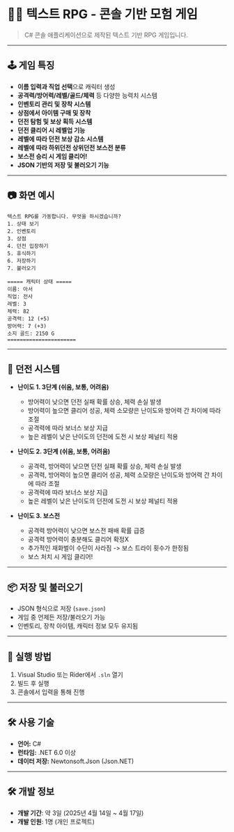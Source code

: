 
# 🧙‍♂️ 텍스트 RPG - 콘솔 기반 모험 게임

> C# 콘솔 애플리케이션으로 제작된 텍스트 기반 RPG 게임입니다.

---

## 🕹️ 게임 특징

- **이름 입력과 직업 선택**으로 캐릭터 생성
- **공격력/방어력/레벨/골드/체력** 등 다양한 능력치 시스템
- **인벤토리 관리 및 장착 시스템**
- **상점에서 아이템 구매 및 장착**
- **던전 탐험 및 보상 획득 시스템**
- **던전 클리어 시 레벨업 기능**
- **레벨에 따라 던전 보상 감소 시스템**
- **레벨에 따라 하위던전 상위던전 보스전 분류**
- **보스전 승리 시 게임 클리어!**
- **JSON 기반의 저장 및 불러오기 기능**

---

## 📷 화면 예시

```
텍스트 RPG를 가동합니다. 무엇을 하시겠습니까?
1. 상태 보기
2. 인벤토리
3. 상점
4. 던전 입장하기
5. 휴식하기
6. 저장하기
7. 불러오기
```

```
===== 캐릭터 상태 =====
이름: 아서
직업: 전사
레벨: 3
체력: 82
공격력: 12 (+5)
방어력: 7 (+3)
소지 골드: 2150 G
======================
```

---

## 🏹 던전 시스템

- **난이도 1. 3단계 (쉬움, 보통, 어려움)**  
  - 방어력이 낮으면 던전 실패 확률 상승, 체력 손실 발생  
  - 방어력이 높으면 클리어 성공, 체력 소모량은 난이도와 방어력 간 차이에 따라 조절  
  - 공격력에 따라 보너스 보상 지급  
  - 높은 레벨이 낮은 난이도의 던전에 도전 시 보상 페널티 적용

- **난이도 2. 3단계 (쉬움, 보통, 어려움)**  
  - 공격력, 방어력이 낮으면 던전 실패 확률 상승, 체력 손실 발생  
  - 공격력, 방어력이 높으면 클리어 성공, 체력 소모량은 난이도와 방어력 간 차이에 따라 조절  
  - 공격력에 따라 보너스 보상 지급  
  - 높은 레벨이 낮은 난이도의 던전에 도전 시 보상 페널티 적용

- **난이도 3. 보스전**  
  - 공격력 방어력이 낮으면 보스전 패배 확률 급증
  - 공격력 방어력이 충분해도 클리어 확정X
  - 추가적인 재화벌이 수단이 사라짐 -> 보스 트라이 횟수가 한정됨
  - 보스 처치 시 게임 클리어! 
---

## 📦 저장 및 불러오기

- JSON 형식으로 저장 (`save.json`)  
- 게임 중 언제든 저장/불러오기 가능  
- 인벤토리, 장착 아이템, 캐릭터 정보 모두 유지됨

---

## 💾 실행 방법

1. Visual Studio 또는 Rider에서 `.sln` 열기  
2. 빌드 후 실행  
3. 콘솔에서 입력을 통해 진행

---

## 🛠 사용 기술

- **언어:** C#  
- **런타임:** .NET 6.0 이상  
- **데이터 저장:** Newtonsoft.Json (Json.NET)

---

## 🛠 개발 정보

- **개발 기간**: 약 3일 (2025년 4월 14일 ~ 4월 17일)
- **개발 인원**: 1명 (개인 프로젝트)


